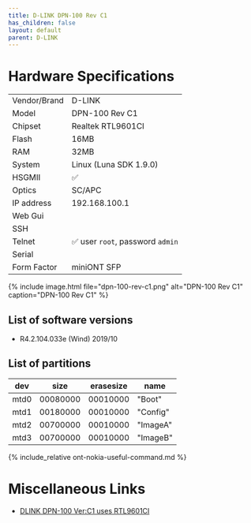 ```yaml
---
title: D-LINK DPN-100 Rev C1
has_children: false
layout: default
parent: D-LINK
---
```


# Hardware Specifications

|              |                   |
| ------------ | ----------------- |
| Vendor/Brand | D-LINK            |
| Model        | DPN-100 Rev C1    |
| Chipset      | Realtek RTL9601CI |
| Flash        | 16MB              |
| RAM          | 32MB              |
| System       | Linux (Luna SDK 1.9.0) |
| HSGMII       | ✅                |
| Optics       | SC/APC            |
| IP address   | 192.168.100.1     |
| Web Gui      |                   |
| SSH          |                   |
| Telnet       | ✅ user `root`, password `admin` |
| Serial       |                   |
| Form Factor  | miniONT SFP       |

{% include image.html file="dpn-100-rev-c1.png"  alt="DPN-100 Rev C1" caption="DPN-100 Rev C1" %}

## List of software versions
- R4.2.104.033e (Wind) 2019/10

## List of partitions

| dev  | size     | erasesize | name     |
| ---- | -------- | --------- | -------- |
| mtd0 | 00080000 | 00010000  | "Boot"   |
| mtd1 | 00180000 | 00010000  | "Config" |
| mtd2 | 00700000 | 00010000  | "ImageA" |
| mtd3 | 00700000 | 00010000  | "ImageB" |


{% include_relative ont-nokia-useful-command.md %}

# Miscellaneous Links

- [DLINK DPN-100 Ver:C1 uses RTL9601CI](https://github.com/Anime4000/RTL960x/issues/2)
